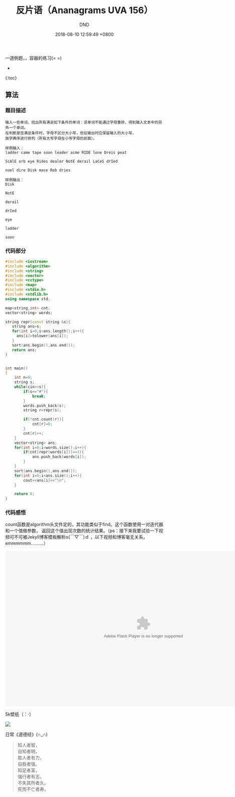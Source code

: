 ﻿---
layout: post
title:  "反片语（Ananagrams UVA 156）"
date:   2018-08-10 12:59:49 +0800
categories: C-program-language
tags: C-program-language
img: http://or4d8nhvk.bkt.clouddn.com/18-8-12/76518787.jpg
author: DND
---

一道例题，，容器的练习(= =) 

* 
{:toc}

## 算法

### 题目描述
```
输入一些单词，找出所有满足如下条件的单词：该单词不能通过字母重排，得到输入文本中的另外一个单词。
在判断是否满足条件时，字母不区分大小写，但在输出时应保留输入的大小写，
按字典序进行排列（所有大写字母在小写字母的前面）。

样例输入：
ladder came tape soon leader acme RIDE lone Dreis peat

ScAlE orb eye Rides dealer NotE derail LaCeS drIed

noel dire Disk mace Rob dries

样例输出：
Disk

NotE

derail

drIed

eye

ladder

soon
```

### 代码部分

```c++
#include <iostream>
#include <algorithm>
#include <string>
#include <vector>
#include <cctype>
#include <map>
#include <stdio.h>
#include <stdlib.h>
using namespace std;

map<string,int> cnt;
vector<string> words;

string repr(const string &s){
   string ans=s;
   for(int i=0;i<ans.length();i++){
     ans[i]=tolower(ans[i]);
   }
   sort(ans.begin(),ans.end());
   return ans;
}


int main()
{
    int n=0;
    string s;
    while(cin>>s){
        if(s=="#"){
            break;
        }
        words.push_back(s);
        string r=repr(s);

        if(!cnt.count(r)){
            cnt[r]=0;
        }
        cnt[r]++;
    }
    vector<string> ans;
    for(int i=0;i<words.size();i++){
        if(cnt[repr(words[i])]==1){
            ans.push_back(words[i]);
        }
    }
    sort(ans.begin(),ans.end());
    for(int i=0;i<ans.size();i++){
        cout<<ans[i]<<"\n";
    }

    return 0;
}


```


### 代码感悟
count函数是algorithm头文件定的，其功能类似于find。这个函数使用一对迭代器和一个值做参数，
返回这个值出现次数的统计结果。（ps：接下来我要试验一下视频可不可被Jekyll博客模板解析o(￣▽￣)ｄ ，以下视频和博客毫无关系，emmmmmm..........）


<embed width="880" height="495" src="http://www.aipai.com/c16/PzkoKSUhLS1qJWQsLw/playerOut.swf" quality="high" align="middle" allowScriptAccess="always" type="application/x-shockwave-flash"/>

5k壁纸（：·）

![](http://or4d8nhvk.bkt.clouddn.com/18-8-12/59122841.jpg)

日常《道德经》(∩_∩)

> 知人者智，  
自知者明，  
胜人者有力，  
自胜者强。  
知足者富，  
强行者有志。  
不失其所者久。  
死而不亡者寿。  